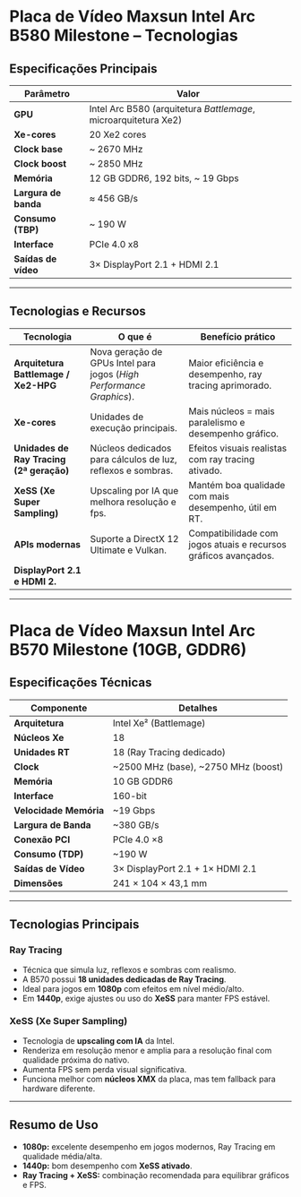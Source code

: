 #  Placa de Vídeo Maxsun Intel Arc B580 Milestone – Tecnologias

##  Especificações Principais

| Parâmetro | Valor |
|---|---|
| **GPU** | Intel Arc B580 (arquitetura *Battlemage*, microarquitetura Xe2) |
| **Xe-cores** | 20 Xe2 cores |
| **Clock base** | ~ 2670 MHz |
| **Clock boost** | ~ 2850 MHz |
| **Memória** | 12 GB GDDR6, 192 bits, ~ 19 Gbps |
| **Largura de banda** | ≈ 456 GB/s |
| **Consumo (TBP)** | ~ 190 W |
| **Interface** | PCIe 4.0 x8 |
| **Saídas de vídeo** | 3× DisplayPort 2.1 + HDMI 2.1 |

---

## Tecnologias e Recursos

| Tecnologia | O que é | Benefício prático |
|---|---|---|
| **Arquitetura Battlemage / Xe2-HPG** | Nova geração de GPUs Intel para jogos (*High Performance Graphics*). | Maior eficiência e desempenho, ray tracing aprimorado. |
| **Xe-cores** | Unidades de execução principais. | Mais núcleos = mais paralelismo e desempenho gráfico. |
| **Unidades de Ray Tracing (2ª geração)** | Núcleos dedicados para cálculos de luz, reflexos e sombras. | Efeitos visuais realistas com ray tracing ativado. |
| **XeSS (Xe Super Sampling)** | Upscaling por IA que melhora resolução e fps. | Mantém boa qualidade com mais desempenho, útil em RT. |
| **APIs modernas** | Suporte a DirectX 12 Ultimate e Vulkan. | Compatibilidade com jogos atuais e recursos gráficos avançados. |
| **DisplayPort 2.1 e HDMI 2.**

---

#  Placa de Vídeo Maxsun Intel Arc B570 Milestone (10GB, GDDR6)

##  Especificações Técnicas

| Componente        | Detalhes |
|-------------------|----------|
| **Arquitetura**   | Intel Xe² (Battlemage) |
| **Núcleos Xe**    | 18 |
| **Unidades RT**   | 18 (Ray Tracing dedicado) |
| **Clock**         | ~2500 MHz (base), ~2750 MHz (boost) |
| **Memória**       | 10 GB GDDR6 |
| **Interface**     | 160-bit |
| **Velocidade Memória** | ~19 Gbps |
| **Largura de Banda** | ~380 GB/s |
| **Conexão PCI**   | PCIe 4.0 ×8 |
| **Consumo (TDP)** | ~190 W |
| **Saídas de Vídeo** | 3× DisplayPort 2.1 + 1× HDMI 2.1 |
| **Dimensões**     | 241 × 104 × 43,1 mm |

---

##  Tecnologias Principais

###  Ray Tracing
- Técnica que simula luz, reflexos e sombras com realismo.  
- A B570 possui **18 unidades dedicadas de Ray Tracing**.  
- Ideal para jogos em **1080p** com efeitos em nível médio/alto.  
- Em **1440p**, exige ajustes ou uso do **XeSS** para manter FPS estável.

###  XeSS (Xe Super Sampling)
- Tecnologia de **upscaling com IA** da Intel.  
- Renderiza em resolução menor e amplia para a resolução final com qualidade próxima do nativo.  
- Aumenta FPS sem perda visual significativa.  
- Funciona melhor com **núcleos XMX** da placa, mas tem fallback para hardware diferente.  

---

##  Resumo de Uso
- **1080p:** excelente desempenho em jogos modernos, Ray Tracing em qualidade média/alta.  
- **1440p:** bom desempenho com **XeSS ativado**.  
- **Ray Tracing + XeSS:** combinação recomendada para equilibrar gráficos e FPS.  
